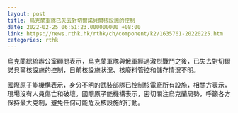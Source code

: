 ```yaml
---
layout: post
title: 烏克蘭軍隊已失去對切爾諾貝爾核設施的控制
date: 2022-02-25 06:51:23.000000000 +08:00
link: https://news.rthk.hk/rthk/ch/component/k2/1635761-20220225.htm
categories: rthk
---
```


烏克蘭總統辦公室顧問表示，烏克蘭軍隊與俄軍經過激烈戰鬥之後，已失去對切爾諾貝爾核設施的控制，目前核設施狀況、核廢料管控和儲存情況不明。

國際原子能機構表示，身分不明的武裝部隊已控制核電廠所有設施，相關方表示，現場沒有人員傷亡和破壞。國際原子能機構表示，密切關注烏克蘭局勢，呼籲各方保持最大克制，避免任何可能危及核設施的行動。
